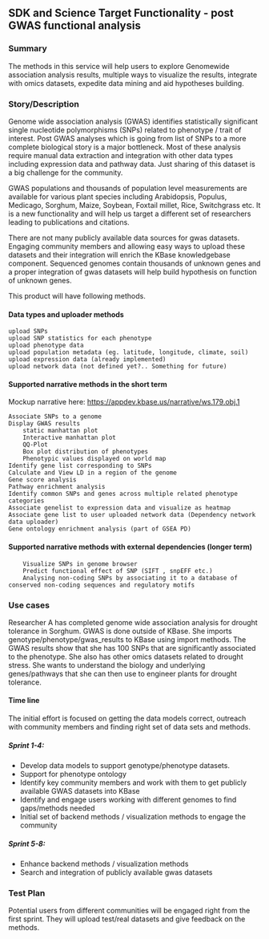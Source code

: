 ## SDK and Science Target Functionality - post GWAS functional analysis

### Summary
The methods in this service will help users to explore Genomewide association analysis results, multiple ways to visualize the results, integrate with omics datasets, expedite data mining and aid hypotheses building. 

### Story/Description 
Genome wide association analysis (GWAS) identifies statistically significant single nucleotide polymorphisms (SNPs) related to phenotype / trait of interest. Post GWAS analyses which is going from list of SNPs to a more complete biological story is a major bottleneck. Most of these analysis require manual data extraction and integration with other data types including expression data and pathway data. Just sharing of this dataset is a big challenge for the community. 

GWAS populations and thousands of population level measurements are available for various plant species including Arabidopsis, Populus, Medicago, Sorghum, Maize, Soybean, Foxtail millet, Rice, Switchgrass etc. It is a new functionality and will help us target a different set of researchers leading to publications and citations.

There are not many publicly available data sources for gwas datasets. Engaging community members and allowing easy ways to upload these datasets and their integration will enrich the KBase knowledgebase component. Sequenced genomes contain thousands of unknown genes and a proper integration of gwas datasets will help build hypothesis on function of unknown genes. 

This product will have following methods.

#### Data types and uploader methods

    upload SNPs
    upload SNP statistics for each phenotype
    upload phenotype data
    upload population metadata (eg. latitude, longitude, climate, soil)
    upload expression data (already implemented)
    upload network data (not defined yet?.. Something for future)
    
    
#### Supported narrative methods in the short term

Mockup narrative here: https://appdev.kbase.us/narrative/ws.179.obj.1

    Associate SNPs to a genome
    Display GWAS results
        static manhattan plot
        Interactive manhattan plot
        QQ-Plot
        Box plot distribution of phenotypes
        Phenotypic values displayed on world map
    Identify gene list corresponding to SNPs
    Calculate and View LD in a region of the genome
    Gene score analysis 
    Pathway enrichment analysis
    Identify common SNPs and genes across multiple related phenotype categories
    Associate genelist to expression data and visualize as heatmap
    Associate gene list to user uploaded network data (Dependency network data uploader)
    Gene ontology enrichment analysis (part of GSEA PD)
    
#### Supported narrative methods with external dependencies (longer term)

        Visualize SNPs in genome browser
        Predict functional effect of SNP (SIFT , snpEFF etc.) 
        Analysing non-coding SNPs by associating it to a database of conserved non-coding sequences and regulatory motifs


### Use cases 
Researcher A has completed genome wide association analysis for drought tolerance in Sorghum. GWAS is done outside of KBase. She imports genotype/phenotype/gwas_results to KBase using import methods. The GWAS results show that she has 100 SNPs that are significantly associated to the phenotype. She also has other omics datasets related to drought stress. She wants to understand the biology and underlying genes/pathways that she can then use to engineer plants for drought tolerance. 
    
#### Time line

The initial effort is focused on getting the data models correct, outreach with community members and finding right set of data sets and methods.

##### Sprint 1-4: 
- Develop data models to support genotype/phenotype datasets.
- Support for phenotype ontology
- Identify key community members and work with them to get publicly available GWAS datasets into KBase
- Identify and engage users working with different genomes to find gaps/methods needed
- Initial set of backend methods / visualization methods to engage the community

##### Sprint 5-8: 
- Enhance backend methods / visualization methods
- Search and integration of publicly available gwas datasets


### Test Plan
Potential users from different communities will be engaged right from the first sprint. They will upload test/real datasets and give feedback on the methods.
